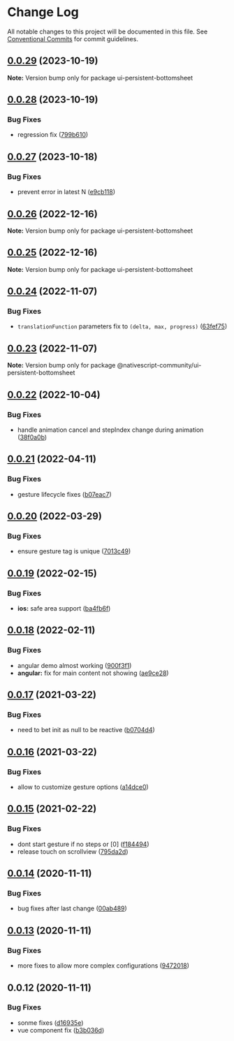 # Change Log

All notable changes to this project will be documented in this file.
See [Conventional Commits](https://conventionalcommits.org) for commit guidelines.

## [0.0.29](https://github.com/nativescript-community/ui-persistent-bottomsheet/compare/v0.0.28...v0.0.29) (2023-10-19)

**Note:** Version bump only for package ui-persistent-bottomsheet

## [0.0.28](https://github.com/nativescript-community/ui-persistent-bottomsheet/compare/v0.0.27...v0.0.28) (2023-10-19)

### Bug Fixes

* regression fix ([799b610](https://github.com/nativescript-community/ui-persistent-bottomsheet/commit/799b6103911fe7f37d4fd4c7f9a0d868f38a40fc))

## [0.0.27](https://github.com/nativescript-community/ui-persistent-bottomsheet/compare/v0.0.26...v0.0.27) (2023-10-18)

### Bug Fixes

* prevent error in latest N ([e9cb118](https://github.com/nativescript-community/ui-persistent-bottomsheet/commit/e9cb118f7593befd13276d6ae30253f1c2f8893a))

## [0.0.26](https://github.com/nativescript-community/ui-persistent-bottomsheet/compare/v0.0.25...v0.0.26) (2022-12-16)

**Note:** Version bump only for package ui-persistent-bottomsheet

## [0.0.25](https://github.com/nativescript-community/ui-persistent-bottomsheet/compare/v0.0.24...v0.0.25) (2022-12-16)

**Note:** Version bump only for package ui-persistent-bottomsheet

## [0.0.24](https://github.com/nativescript-community/ui-persistent-bottomsheet/compare/v0.0.23...v0.0.24) (2022-11-07)

### Bug Fixes

-   `translationFunction` parameters fix to `(delta, max, progress)` ([63fef75](https://github.com/nativescript-community/ui-persistent-bottomsheet/commit/63fef75e5c500d48b889ee2541f5309df58ecaab))

## [0.0.23](https://github.com/nativescript-community/ui-persistent-bottomsheet/compare/v0.0.22...v0.0.23) (2022-11-07)

**Note:** Version bump only for package @nativescript-community/ui-persistent-bottomsheet

## [0.0.22](https://github.com/nativescript-community/ui-persistent-bottomsheet/compare/v0.0.21...v0.0.22) (2022-10-04)

### Bug Fixes

-   handle animation cancel and stepIndex change during animation ([38f0a0b](https://github.com/nativescript-community/ui-persistent-bottomsheet/commit/38f0a0b062c23e1d4c3ac521587540326a4cf61c))

## [0.0.21](https://github.com/nativescript-community/ui-persistent-bottomsheet/compare/v0.0.20...v0.0.21) (2022-04-11)

### Bug Fixes

-   gesture lifecycle fixes ([b07eac7](https://github.com/nativescript-community/ui-persistent-bottomsheet/commit/b07eac70ca8cb10d4716a8be04de7236b84bf75e))

## [0.0.20](https://github.com/nativescript-community/ui-persistent-bottomsheet/compare/v0.0.19...v0.0.20) (2022-03-29)

### Bug Fixes

-   ensure gesture tag is unique ([7013c49](https://github.com/nativescript-community/ui-persistent-bottomsheet/commit/7013c4974052b94c61ccbff6b26cd6018b9b4497))

## [0.0.19](https://github.com/nativescript-community/ui-persistent-bottomsheet/compare/v0.0.18...v0.0.19) (2022-02-15)

### Bug Fixes

-   **ios:** safe area support ([ba4fb6f](https://github.com/nativescript-community/ui-persistent-bottomsheet/commit/ba4fb6fad187747489ed106d1b5f59574f432909))

## [0.0.18](https://github.com/nativescript-community/ui-persistent-bottomsheet/compare/v0.0.17...v0.0.18) (2022-02-11)

### Bug Fixes

-   angular demo almost working ([900f3f1](https://github.com/nativescript-community/ui-persistent-bottomsheet/commit/900f3f1bfda5093d75e2a57e23a53c132e1c7077))
-   **angular:** fix for main content not showing ([ae9ce28](https://github.com/nativescript-community/ui-persistent-bottomsheet/commit/ae9ce28646e8b77865384146449c9c5d4d43f77e))

## [0.0.17](https://github.com/nativescript-community/ui-persistent-bottomsheet/compare/v0.0.16...v0.0.17) (2021-03-22)

### Bug Fixes

-   need to bet init as null to be reactive ([b0704d4](https://github.com/nativescript-community/ui-persistent-bottomsheet/commit/b0704d495d934ede1ed3fa1b5960e6502210f0d4))

## [0.0.16](https://github.com/nativescript-community/ui-persistent-bottomsheet/compare/v0.0.15...v0.0.16) (2021-03-22)

### Bug Fixes

-   allow to customize gesture options ([a14dce0](https://github.com/nativescript-community/ui-persistent-bottomsheet/commit/a14dce09eea3993c6d4c98e7a891e9a9748c65ad))

## [0.0.15](https://github.com/nativescript-community/ui-persistent-bottomsheet/compare/v0.0.14...v0.0.15) (2021-02-22)

### Bug Fixes

-   dont start gesture if no steps or [0] ([f184494](https://github.com/nativescript-community/ui-persistent-bottomsheet/commit/f184494321da98b7474720be55c0bf2faf94b080))
-   release touch on scrollview ([795da2d](https://github.com/nativescript-community/ui-persistent-bottomsheet/commit/795da2d0f9d8159737f497bf1dc1029b022c852f))

## [0.0.14](https://github.com/nativescript-community/ui-persistent-bottomsheet/compare/v0.0.13...v0.0.14) (2020-11-11)

### Bug Fixes

-   bug fixes after last change ([00ab489](https://github.com/nativescript-community/ui-persistent-bottomsheet/commit/00ab4898086da03c9e2862688478d866b3cba7d8))

## [0.0.13](https://github.com/nativescript-community/ui-persistent-bottomsheet/compare/v0.0.12...v0.0.13) (2020-11-11)

### Bug Fixes

-   more fixes to allow more complex configurations ([9472018](https://github.com/nativescript-community/ui-persistent-bottomsheet/commit/9472018dfc635bf028f58437b724bccbb3057595))

## 0.0.12 (2020-11-11)

### Bug Fixes

-   sonme fixes ([d16935e](https://github.com/nativescript-community/ui-persistent-bottomsheet/commit/d16935e870681f01956963d59c1fed6e58fe4b06))
-   vue component fix ([b3b036d](https://github.com/nativescript-community/ui-persistent-bottomsheet/commit/b3b036df51778b9da8992450f84c1186e3e7d18a))
